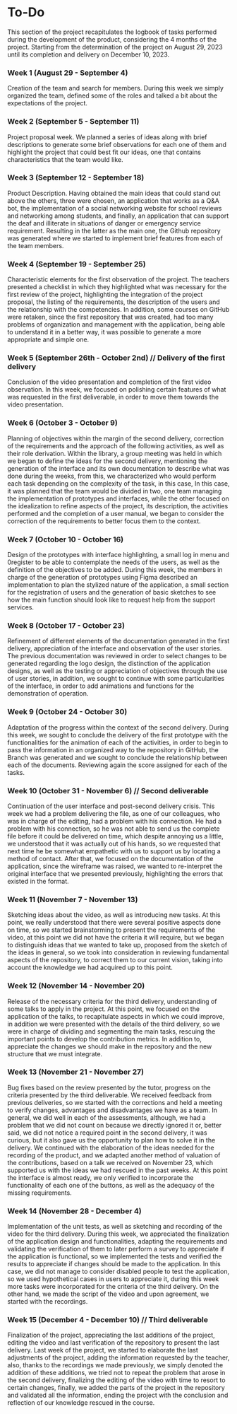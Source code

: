  

# To-Do

 This section of the project recapitulates the logbook of tasks performed during the development of the product, considering the 4 months of the project. Starting from the determination of the project on August 29, 2023 until its completion and delivery on December 10, 2023.
 
### Week 1 (August 29 - September 4) 
Creation of the team and search for members.
During this week we simply organized the team, defined some of the roles and talked a bit about the expectations of the project.
### Week 2 (September 5 - September 11)
Project proposal week.
We planned a series of ideas along with brief descriptions to generate some brief observations for each one of them and highlight the project that could best fit our ideas, one that contains characteristics that the team would like.
### Week 3 (September 12 - September 18)
Product Description.
Having obtained the main ideas that could stand out above the others, three were chosen, an application that works as a Q&A bot, the implementation of a social networking website for school reviews and networking among students, and finally, an application that can support the deaf and illiterate in situations of danger or emergency service requirement. Resulting in the latter as the main one, the Github repository was generated where we started to implement brief features from each of the team members.
### Week 4 (September 19 - September 25)
Characteristic elements for the first observation of the project.
The teachers presented a checklist in which they highlighted what was necessary for the first review of the project, highlighting the integration of the project proposal, the listing of the requirements, the description of the users and the relationship with the competencies. In addition, some courses on GitHub were retaken, since the first repository that was created, had too many problems of organization and management with the application, being able to understand it in a better way, it was possible to generate a more appropriate and simple one.
### Week 5 (September 26th - October 2nd) // Delivery of the first delivery
Conclusion of the video presentation and completion of the first video observation.
In this week, we focused on polishing certain features of what was requested in the first deliverable, in order to move them towards the video presentation. 
### Week 6 (October 3 - October 9) 
Planning of objectives within the margin of the second delivery, correction of the requirements and the approach of the following activities, as well as their role derivation. 
Within the library, a group meeting was held in which we began to define the ideas for the second delivery, mentioning the generation of the interface and its own documentation to describe what was done during the weeks, from this, we characterized who would perform each task depending on the complexity of the task, in this case, In this case, it was planned that the team would be divided in two, one team managing the implementation of prototypes and interfaces, while the other focused on the idealization to refine aspects of the project, its description, the activities performed and the completion of a user manual, we began to consider the correction of the requirements to better focus them to the context.
### Week 7 (October 10 - October 16)
Design of the prototypes with interface highlighting, a small log in menu and 0register to be able to contemplate the needs of the users, as well as the definition of the objectives to be added.
During this week, the members in charge of the generation of prototypes using Figma described an implementation to plan the stylized nature of the application, a small section for the registration of users and the generation of basic sketches to see how the main function should look like to request help from the support services.
### Week 8 (October 17 - October 23)
Refinement of different elements of the documentation generated in the first delivery, appreciation of the interface and observation of the user stories.
The previous documentation was reviewed in order to select changes to be generated regarding the logo design, the distinction of the application designs, as well as the testing or appreciation of objectives through the use of user stories, in addition, we sought to continue with some particularities of the interface, in order to add animations and functions for the demonstration of operation.
### Week 9 (October 24 - October 30) 
Adaptation of the progress within the context of the second delivery.
During this week, we sought to conclude the delivery of the first prototype with the functionalities for the animation of each of the activities, in order to begin to pass the information in an organized way to the repository in GitHub, the Branch was generated and we sought to conclude the relationship between each of the documents. Reviewing again the score assigned for each of the tasks.
### Week 10 (October 31 - November 6) // Second deliverable
Continuation of the user interface and post-second delivery crisis.
This week we had a problem delivering the file, as one of our colleagues, who was in charge of the editing, had a problem with his connection. He had a problem with his connection, so he was not able to send us the complete file before it could be delivered on time, which despite annoying us a little, we understood that it was actually out of his hands, so we requested that next time he be somewhat empathetic with us to support us by locating a method of contact.
After that, we focused on the documentation of the application, since the wireframe was raised, we wanted to re-interpret the original interface that we presented previously, highlighting the errors that existed in the format.
### Week 11 (November 7 - November 13)
Sketching ideas about the video, as well as introducing new tasks.
At this point, we really understood that there were several positive aspects done on time, so we started brainstorming to present the requirements of the video, at this point we did not have the criteria it will require, but we began to distinguish ideas that we wanted to take up, proposed from the sketch of the ideas in general, so we took into consideration in reviewing fundamental aspects of the repository, to correct them to our current vision, taking into account the knowledge we had acquired up to this point.
### Week 12 (November 14 - November 20)
Release of the necessary criteria for the third delivery, understanding of some talks to apply in the project.
At this point, we focused on the application of the talks, to recapitulate aspects in which we could improve, in addition we were presented with the details of the third delivery, so we were in charge of dividing and segmenting the main tasks, rescuing the important points to develop the contribution metrics. In addition to, appreciate the changes we should make in the repository and the new structure that we must integrate.
### Week 13 (November 21 - November 27)
Bug fixes based on the review presented by the tutor, progress on the criteria presented by the third deliverable.
We received feedback from previous deliveries, so we started with the corrections and held a meeting to verify changes, advantages and disadvantages we have as a team. In general, we did well in each of the assessments, although, we had a problem that we did not count on because we directly ignored it or, better said, we did not notice a required point in the second delivery, it was curious, but it also gave us the opportunity to plan how to solve it in the delivery. We continued with the elaboration of the ideas needed for the recording of the product, and we adapted another method of valuation of the contributions, based on a talk we received on November 23, which supported us with the ideas we had rescued in the past weeks. At this point the interface is almost ready, we only verified to incorporate the functionality of each one of the buttons, as well as the adequacy of the missing requirements.
### Week 14 (November 28 - December 4)
Implementation of the unit tests, as well as sketching and recording of the video for the third delivery.
During this week, we appreciated the finalization of the application design and functionalities, adapting the requirements and validating the verification of them to later perform a survey to appreciate if the application is functional, so we implemented the tests and verified the results to appreciate if changes should be made to the application. In this case, we did not manage to consider disabled people to test the application, so we used hypothetical cases in users to appreciate it, during this week more tasks were incorporated for the criteria of the third delivery. On the other hand, we made the script of the video and upon agreement, we started with the recordings.
### Week 15 (December 4 - December 10) // Third deliverable
Finalization of the project, appreciating the last additions of the project, editing the video and last verification of the repository to present the last delivery. Last week of the project, we started to elaborate the last adjustments of the project, adding the information requested by the teacher, also, thanks to the recordings we made previously, we simply denoted the addition of these additions, we tried not to repeat the problem that arose in the second delivery, finalizing the editing of the video with time to resort to certain changes, finally, we added the parts of the project in the repository and validated all the information, ending the project with the conclusion and reflection of our knowledge rescued in the course.